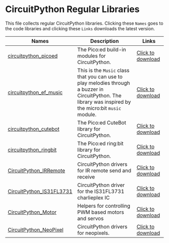 ﻿---
sidebar_position: 2
sidebar_label: CircuitPython Regular Libraries
---

# CircuitPython Regular Libraries

This file collects regular CircuitPython libraries.  Clicking these `Names` goes to the code libraries and clicking these `Links` downloads  the latest version.

| **Names** | **Description** | **Links** |
| --- | --- | --- |
| [circuitpython_picoed](https://github.com/elecfreaks/circuitpython_picoed) | The Pico:ed build-in modules for CircuitPython. | [Click to download](https://github.com/elecfreaks/circuitpython_picoed/archive/refs/heads/main.zip) |
| [circuitpython_ef_music](https://github.com/elecfreaks/circuitpython_ef_music.git) | This is the `Music` class that you can use to play melodies through a buzzer in CircuitPython. The library was inspired by the micro:bit `music` module. | [Click to download](https://github.com/elecfreaks/circuitpython_ef_music/archive/refs/heads/main.zip) |
| [circuitpython_cutebot](https://github.com/elecfreaks/circuitpython_cutebot.git) | The Pico:ed CuteBot library for CircuitPython. | [Click to download](https://github.com/elecfreaks/circuitpython_cutebot/archive/refs/heads/main.zip) |
| [circuitpython_ringbit](https://github.com/elecfreaks/circuitpython_ringbit.git) | The Pico:ed ring:bit library for CircuitPython. | [Click to download](https://github.com/elecfreaks/circuitpython_ringbit/archive/refs/heads/main.zip) |
| [CircuitPython_IRRemote](https://github.com/adafruit/Adafruit_CircuitPython_IRRemote.git) | CircuitPython drivers for IR remote send and receive | [Click to download](https://github.com/adafruit/Adafruit_CircuitPython_IRRemote/archive/refs/heads/main.zip) |
| [CircuitPython_IS31FL3731](https://github.com/adafruit/Adafruit_CircuitPython_IS31FL3731) | CircuitPython driver for the IS31FL3731 charlieplex IC | [Click to download](https://github.com/adafruit/Adafruit_CircuitPython_IS31FL3731/archive/refs/heads/main.zip) |
| [CircuitPython_Motor](https://github.com/adafruit/Adafruit_CircuitPython_Motor) | Helpers for controlling PWM based motors and servos | [Click to download](https://github.com/adafruit/Adafruit_CircuitPython_Motor/archive/refs/heads/main.zip) |
| [CircuitPython_NeoPixel](https://github.com/adafruit/Adafruit_CircuitPython_NeoPixel) | CircuitPython drivers for neopixels. | [Click to download](https://github.com/adafruit/Adafruit_CircuitPython_NeoPixel/archive/refs/heads/main.zip) |
